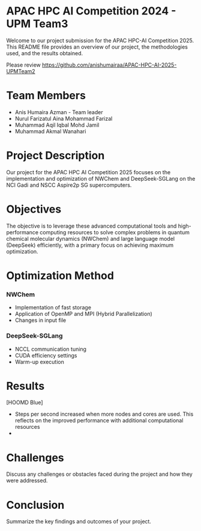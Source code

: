 
# APAC HPC AI Competition 2024 - UPM Team3

Welcome to our project submission for the APAC HPC-AI Competition 2025. This README file provides an overview of our project, the methodologies used, and the results obtained.

Please review https://github.com/anishumairaa/APAC-HPC-AI-2025-UPMTeam2

# Team Members
* Anis Humaira Azman - Team leader
* Nurul Farizatul Aina Mohammad Farizal
* Muhammad Aqil Iqbal Mohd Jamil
* Muhammad Akmal Wanahari

# Project Description
Our project for the APAC HPC AI Competition 2025 focuses on the implementation and optimization of NWChem and DeepSeek-SGLang on the NCI Gadi and NSCC Aspire2p SG supercomputers.

# Objectives
The objective is to leverage these advanced computational tools and high-performance computing resources to solve complex problems in quantum chemical molecular dynamics (NWChem) and large language model (DeepSeek) efficiently, with a primary focus on achieving maximum optimization.

# Optimization Method
### NWChem
* Implementation of fast storage
* Application of OpenMP and MPI (Hybrid Parallelization)
* Changes in input file

### DeepSeek-SGLang
* NCCL communication tuning
* CUDA efficiency settings
* Warm-up execution

# Results
[HOOMD Blue]
* Steps per second increased when more nodes and cores are used. This reflects on the improved performance with additional computational resources
* 

# Challenges
Discuss any challenges or obstacles faced during the project and how they were addressed.

# Conclusion
Summarize the key findings and outcomes of your project.

